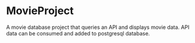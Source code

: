 # MovieProject
 A movie database project that queries an API and displays movie data. API data can be consumed and added to postgresql database.
